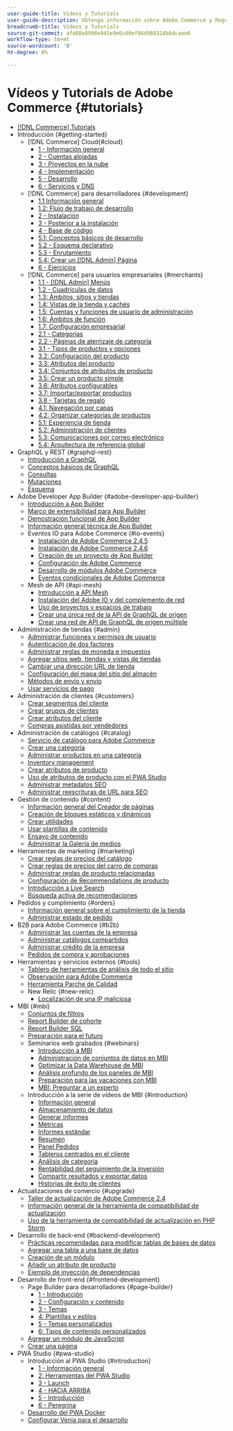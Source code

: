 ```yaml
---
user-guide-title: Vídeos y Tutorials
user-guide-description: Obtenga información sobre Adobe Commerce y Magento Open Source mediante vídeos y tutoriales.
breadcrumb-title: Vídeos y Tutorials
source-git-commit: afd88a8996e941e9e6c00ef86d960318b8dcaee6
workflow-type: tm+mt
source-wordcount: '0'
ht-degree: 0%

---
```



# Vídeos y Tutorials de Adobe Commerce {#tutorials}

+ [[!DNL Commerce] Tutorials](overview.md)
+ Introducción {#getting-started}
   + [!DNL Commerce] Cloud{#cloud}
      + [1 - Información general](../cloud/1-overview.md)
      + [2 - Cuentas alojadas](../cloud/2-accounts.md)
      + [3 - Proyectos en la nube](../cloud/3-projects.md)
      + [4 - Implementación](../cloud/4-deployment.md)
      + [5 - Desarrollo](../cloud/5-dev-config.md)
      + [6 - Servicios y DNS](../cloud/6-launch.md)
   + [!DNL Commerce] para desarrolladores {#development}
      + [1.1 Información general](../backend-development/backend-1-1-overview.md)
      + [1.2: Flujo de trabajo de desarrollo](../backend-development/backend-1-2-workflow.md)
      + [2 - Instalación](../backend-development/backend-2-install.md)
      + [3 - Posterior a la instalación](../backend-development/backend-3-post-install.md)
      + [4 - Base de código](../backend-development/backend-4-code-base.md)
      + [5.1: Conceptos básicos de desarrollo](../backend-development/backend-5-1-dev-basics.md)
      + [5.2 - Esquema declarativo](../backend-development/backend-5-2-declarative-schema.md)
      + [5.3 - Enrutamiento](../backend-development/backend-5-3-routing.md)
      + [5.4: Crear un [!DNL Admin] Página](../backend-development/backend-5-4-admin-page.md)
      + [6 - Ejercicios](../backend-development/backend-6-practice.md)
   + [!DNL Commerce] para usuarios empresariales {#merchants}
      + [1.1 - [!DNL Admin] Menús](../site-management/introduction/1-1-menus.md)
      + [1.2 - Cuadrículas de datos](../site-management/introduction/1-2-data-grids.md)
      + [1.3: Ámbitos, sitios y tiendas](../site-management/introduction/1-3-apps-scopes-sites-stores.md)
      + [1.4: Vistas de la tienda y cachés](../site-management/introduction/1-4-store-views-cache.md)
      + [1.5: Cuentas y funciones de usuario de administración](../site-management/introduction/1-5-users-roles.md)
      + [1.6: Ámbitos de función](../site-management/introduction/1-6-role-scopes.md)
      + [1.7: Configuración empresarial](../site-management/introduction/1-7-business-settings.md)
      + [2.1 - Categorías](../site-management/introduction/2-1-categories.md)
      + [2.2 - Páginas de aterrizaje de categoría](../site-management/introduction/2-2-category-landing-page.md)
      + [3.1 - Tipos de productos y opciones](../site-management/introduction/3-1-product-types-options.md)
      + [3.2: Configuración del producto](../site-management/introduction/3-2-product-settings.md)
      + [3.3: Atributos del producto](../site-management/introduction/3-3-product-attributes.md)
      + [3.4: Conjuntos de atributos de producto](../site-management/introduction/3-4-product-attribute-sets.md)
      + [3.5: Crear un producto simple](../site-management/introduction/3-5-create-simple-product.md)
      + [3.6: Atributos configurables](../site-management/introduction/3-6-configurable-attributes.md)
      + [3.7: Importar/exportar productos](../site-management/introduction/3-7-import-export-products.md)
      + [3.8 - Tarjetas de regalo](../site-management/introduction/3-8-gift-cards.md)
      + [4.1: Navegación por capas](../site-management/introduction/4-1-layered-navigation.md)
      + [4.2: Organizar categorías de productos](../site-management/introduction/4-2-arrange-product-categories.md)
      + [5.1: Experiencia de tienda](../site-management/introduction/5-1-storefront-experience.md)
      + [5.2: Administración de clientes](../site-management/introduction/5-2-customer-management.md)
      + [5.3: Comunicaciones por correo electrónico](../site-management/introduction/5-3-store-communications.md)
      + [5.4: Arquitectura de referencia global](https://experienceleague.adobe.com/docs/commerce-operations/implementation-playbook/architecture/global-reference.html)
+ GraphQL y REST {#graphql-rest}
   + [Introducción a GraphQL](../graphql-rest/getting-started-graphql.md)
   + [Conceptos básicos de GraphQL](../graphql-rest/intro-graphql.md)
   + [Consultas](../graphql-rest/graphql-queries.md)
   + [Mutaciones](../graphql-rest/graphql-mutations.md)
   + [Esquema](../graphql-rest/graphql-schema.md)
+ Adobe Developer App Builder {#adobe-developer-app-builder}
   + [Introducción a App Builder](../app-builder/introduction-to-app-builder.md)
   + [Marco de extensibilidad para App Builder](../app-builder/extensibility-framework-commerce-eventing.md)
   + [Demostración funcional de App Builder](../app-builder/app-builder-functional-demonstration.md)
   + [Información general técnica de App Builder](../app-builder/app-builder-technical-overview.md)
   + Eventos IO para Adobe Commerce {#io-events}
      + [Instalación de Adobe Commerce 2.4.5](../io-events/2-4-5-installation.md)
      + [Instalación de Adobe Commerce 2.4.6](../io-events/2-4-6-installation.md)
      + [Creación de un proyecto de App Builder](../io-events/create-app-builder-project.md)
      + [Configuración de Adobe Commerce](../io-events/configure-commerce.md)
      + [Desarrollo de módulos Adobe Commerce](../io-events/commerce-module-development.md)
      + [Eventos condicionales de Adobe Commerce](../io-events/conditional-events.md)
   + Mesh de API {#api-mesh}
      + [Introducción a API Mesh](../api-mesh/getting-started-api-mesh.md)
      + [Instalación del Adobe IO y del complemento de red](../api-mesh/installing-aio-mesh-plugin.md)
      + [Uso de proyectos y espacios de trabajo](../api-mesh/aio-projects-workspaces.md)
      + [Crear una única red de la API de GraphQL de origen](../api-mesh/graphql-single-source.md)
      + [Crear una red de API de GraphQL de origen múltiple](../api-mesh/graphql-multiple-source.md)
+ Administración de tiendas {#admin}
   + [Administrar funciones y permisos de usuario](../site-management/users-roles-permissions.md)
   + [Autenticación de dos factores](../site-management/two-factor-authentication.md)
   + [Administrar reglas de moneda e impuestos](../site-management/currency-tax-rules.md)
   + [Agregar sitios web, tiendas y vistas de tiendas](../site-management/add-websites-stores-views.md)
   + [Cambiar una dirección URL de tienda](../site-management/change-store-url.md)
   + [Configuración del mapa del sitio del almacén](../site-management/site-map-setup.md)
   + [Métodos de envío y envío](../site-management/shipping-delivery.md)
   + [Usar servicios de pago](../site-management/payment-services.md)
+ Administración de clientes {#customers}
   + [Crear segmentos del cliente](../site-management/customer-segments.md)
   + [Crear grupos de clientes](../site-management/customer-groups.md)
   + [Crear atributos del cliente](../site-management/customer-attributes.md)
   + [Compras asistidas por vendedores](../site-management/seller-assisted-shopping.md)
+ Administración de catálogos {#catalog}
   + [Servicio de catálogo para Adobe Commerce](../site-management/catalog-service.md)
   + [Crear una categoría](../site-management/category-create.md)
   + [Administrar productos en una categoría](../site-management/category-products.md)
   + [Inventory management](../site-management/inventory-management.md)
   + [Crear atributos de producto](../site-management/product-attributes-create.md)
   + [Uso de atributos de producto con el PWA Studio](../site-management/product-attributes-pwa.md)
   + [Administrar metadatos SEO](../site-management/seo-metadata.md)
   + [Administrar reescrituras de URL para SEO](../site-management/seo-url-rewrites.md)
+ Gestión de contenido {#content}
   + [Información general del Creador de páginas](../site-management/page-builder-overview.md)
   + [Creación de bloques estáticos y dinámicos](../site-management/static-dynamic-blocks.md)
   + [Crear utilidades](../site-management/widgets.md)
   + [Usar plantillas de contenido](../site-management/content-templates.md)
   + [Ensayo de contenido](../site-management/content-staging.md)
   + [Administrar la Galería de medios](../site-management/media-gallery.md)
+ Herramientas de marketing {#marketing}
   + [Crear reglas de precios del catálogo](../site-management/catalog-price-rules.md)
   + [Crear reglas de precios del carro de compras](../site-management/cart-price-rules.md)
   + [Administrar reglas de producto relacionadas](../site-management/related-product-rules.md)
   + [Configuración de Recommendations de producto](../site-management/product-recommendations.md)
   + [Introducción a Live Search](../site-management/live-search.md)
   + [Búsqueda activa de recomendaciones](../site-management/live-search-recommendations.md)
+ Pedidos y cumplimiento {#orders}
   + [Información general sobre el cumplimiento de la tienda](../site-management/store-fulfillment.md)
   + [Administrar estado de pedido](../site-management/order-status.md)
+ B2B para Adobe Commerce {#b2b}
   + [Administrar las cuentas de la empresa](../b2b/company-accounts.md)
   + [Administrar catálogos compartidos](../b2b/shared-catalogs.md)
   + [Administrar crédito de la empresa](../b2b/company-credit.md)
   + [Pedidos de compra y aprobaciones](../b2b/purchase-orders.md)
+ Herramientas y servicios externos {#tools}
   + [Tablero de herramientas de análisis de todo el sitio](../tools/site-wide-analysis-tool.md)
   + [Observación para Adobe Commerce](../tools/observation-tool.md)
   + [Herramienta Parche de Calidad](../tools/quality-patch-tool.md)
   + New Relic {#new-relic}
      + [Localización de una IP maliciosa](../new-relic/malicious-ip.md)
+ MBI {#mbi}
   + [Conjuntos de filtros](../business-intelligence/filter-sets.md)
   + [Report Builder de cohorte](../business-intelligence/cohort-report-builder.md)
   + [Report Builder SQL](../business-intelligence/sql-report-builder.md)
   + [Preparación para el futuro](../business-intelligence/prepare-for-future.md)
   + Seminarios web grabados {#webinars}
      + [Introducción a MBI](https://experienceleague.adobe.com/docs/commerce-events/events/mbi/2021/getting-started.html)
      + [Administración de conjuntos de datos en MBI](https://experienceleague.adobe.com/docs/commerce-events/events/mbi/2022/manage-data-sets.html)
      + [Optimizar la Data Warehouse de MBI](https://experienceleague.adobe.com/docs/commerce-events/events/mbi/2021/optimize-data-warehouse.html)
      + [Análisis profundo de los paneles de MBI](https://experienceleague.adobe.com/docs/commerce-events/events/mbi/2021/dashboards-deep-dive.html)
      + [Preparación para las vacaciones con MBI](https://experienceleague.adobe.com/docs/commerce-events/events/mbi/2021/holiday-readiness.html)
      + [MBI: Preguntar a un experto](https://experienceleague.adobe.com/docs/commerce-events/events/mbi/2021/ask-expert.html)
   + Introducción a la serie de vídeos de MBI {#introduction}
      + [Información general](../business-intelligence/1-overview.md)
      + [Almacenamiento de datos](../business-intelligence/2-data-warehousing.md)
      + [Generar informes](../business-intelligence/3-build-reports.md)
      + [Métricas](../business-intelligence/4-metrics.md)
      + [Informes estándar](../business-intelligence/5-standard-reports.md)
      + [Resumen](../business-intelligence/6-executive-summary-dashboard.md)
      + [Panel Pedidos](../business-intelligence/7-orders-dashboard.md)
      + [Tableros centrados en el cliente](../business-intelligence/8-customer-focused-dashboards.md)
      + [Análisis de categoría](../business-intelligence/9-category-analysis.md)
      + [Rentabilidad del seguimiento de la inversión](../business-intelligence/10-roi-tracking.md)
      + [Compartir resultados y exportar datos](../business-intelligence/11-share-results-export-data.md)
      + [Historias de éxito de clientes](../business-intelligence/12-customer-success.md)
+ Actualizaciones de comercio {#upgrade}
   + [Taller de actualización de Adobe Commerce 2.4](../upgrade/2.4-upgrade-workshop.md)
   + [Información general de la herramienta de compatibilidad de actualización](../upgrade/upgrade-compatibility-tool-overview.md)
   + [Uso de la herramienta de compatibilidad de actualización en PHP Storm](../upgrade/uct-phpstorm.md)
+ Desarrollo de back-end {#backend-development}
   + [Prácticas recomendadas para modificar tablas de bases de datos](https://experienceleague.adobe.com/docs/commerce-operations/implementation-playbook/best-practices/development/modifying-core-and-third-party-tables.html)
   + [Agregar una tabla a una base de datos](../backend-development/new-db-table.md)
   + [Creación de un módulo](../backend-development/create-module.md)
   + [Añadir un atributo de producto](../backend-development/add-product-attribute.md)
   + [Ejemplo de inyección de dependencias](../backend-development/dependency-injection.md)
+ Desarrollo de front-end {#frontend-development}
   + Page Builder para desarrolladores {#page-builder}
      + [1 - Introducción](../frontend-development/page-builder/1-intro-case-studies.md)
      + [2 - Configuración y contenido](../frontend-development/page-builder/2-config-create-content.md)
      + [3 - Temas](../frontend-development/page-builder/3-themes.md)
      + [4: Plantillas y estilos](../frontend-development/page-builder/4-admin-templates-apply-styles.md)
      + [5 - Temas personalizados](../frontend-development/page-builder/5-customize-theme.md)
      + [6: Tipos de contenido personalizados](../frontend-development/page-builder/6-custom-content-types.md)
   + [Agregar un módulo de JavaScript](../frontend-development/add-javascript-module.md)
   + [Crear una página](../frontend-development/create-page.md)
+ PWA Studio {#pwa-studio}
   + Introducción al PWA Studio {#introduction}
      + [1 - Información general](../pwa/introduction/1-overview.md)
      + [2: Herramientas del PWA Studio](../pwa/introduction/2-pwa-studio-tools.md)
      + [3 - Launch](../pwa/introduction/3-launch.md)
      + [4 - HACIA ARRIBA](../pwa/introduction/4-upward.md)
      + [5 - Introducción](../pwa/introduction/5-getting-started.md)
      + [6 - Peregrina](../pwa/introduction/6-peregrine.md)
   + [Desarrollo del PWA Docker](../pwa/pwa-docker-development.md)
   + [Configurar Venia para el desarrollo](../pwa/set-up-venia-for-dev.md)
